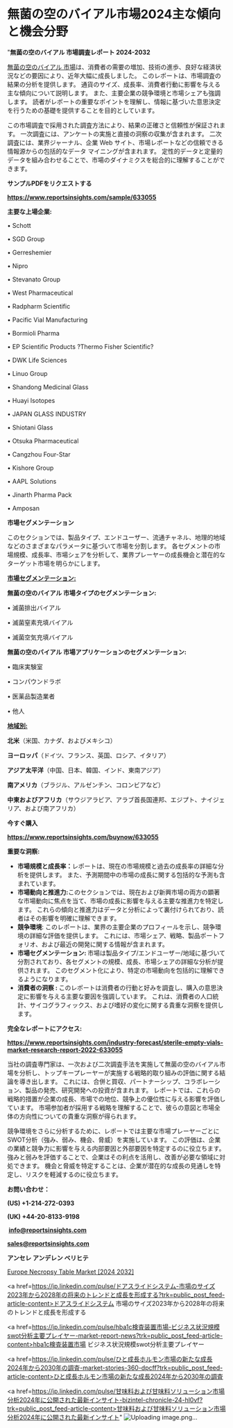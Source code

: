 # 無菌の空のバイアル市場2024主な傾向と機会分野

"<strong>無菌の空のバイアル 市場調査レポート 2024-2032</strong>

<a href=https://www.reportsinsights.com/sample/633055>無菌の空のバイアル 市場</a>は、消費者の需要の増加、技術の進歩、良好な経済状況などの要因により、近年大幅に成長しました。 このレポートは、市場調査の結果の分析を提供します。 通貨のサイズ、成長率、消費者行動に影響を与える主な傾向について説明します。 また、主要企業の競争環境と市場シェアも強調します。 読者がレポートの重要なポイントを理解し、情報に基づいた意思決定を行うための基礎を提供することを目的としています。

この市場調査で採用された調査方法により、結果の正確さと信頼性が保証されます。 一次調査には、アンケートの実施と直接の洞察の収集が含まれます。 二次調査には、業界ジャーナル、企業 Web サイト、市場レポートなどの信頼できる情報源からの包括的なデータ マイニングが含まれます。 定性的データと定量的データを組み合わせることで、市場のダイナミクスを総合的に理解することができます。

<strong><b>サンプルPDFをリクエストする</b></strong>

<a href=https://www.reportsinsights.com/sample/633055><strong><u>https://www.reportsinsights.com/sample/633055</u></strong></a>

<strong>主要な上場企業:</strong>

• Schott

• SGD Group

• Gerreshemier

• Nipro

• Stevanato Group

• West Pharmaceutical

• Radpharm Scientific

• Pacific Vial Manufacturing

• Bormioli Pharma

• EP Scientific Products ?Thermo Fisher Scientific?

• DWK Life Sciences

• Linuo Group

• Shandong Medicinal Glass

• Huayi Isotopes

• JAPAN GLASS INDUSTRY

• Shiotani Glass

• Otsuka Pharmaceutical

• Cangzhou Four-Star

• Kishore Group

• AAPL Solutions

• Jinarth Pharma Pack

• Amposan

<strong>市場セグメンテーション</strong>

このセクションでは、製品タイプ、エンドユーザー、流通チャネル、地理的地域などのさまざまなパラメータに基づいて市場を分割します。 各セグメントの市場規模、成長率、市場シェアを分析して、業界プレーヤーの成長機会と潜在的なターゲット市場を明らかにします。

<strong><u>市場セグメンテーション</u></strong><strong><u>:</u></strong>

<strong>無菌の空のバイアル 市場タイプのセグメンテーション:</strong>

• 滅菌排出バイアル

• 滅菌窒素充填バイアル

• 滅菌空気充填バイアル

<strong>無菌の空のバイアル 市場アプリケーションのセグメンテーション:</strong>

• 臨床実験室

• コンパウンドラボ

• 医薬品製造業者

• 他人

<strong><u>地域別</u></strong><strong><u>:</u></strong>

<strong>北米</strong>（米国、カナダ、およびメキシコ）

<strong>ヨーロッパ</strong>（ドイツ、フランス、英国、ロシア、イタリア）

<strong>アジア太平洋</strong>（中国、日本、韓国、インド、東南アジア）

<strong>南アメリカ</strong>（ブラジル、アルゼンチン、コロンビアなど）

<strong>中東およびアフリカ</strong>（サウジアラビア、アラブ首長国連邦、エジプト、ナイジェリア、および南アフリカ）

<strong>今すぐ購入</strong>

<a href=https://www.reportsinsights.com/buynow/633055><strong><u>https://www.reportsinsights.com/buynow/633055</u></strong></a>

<strong>重要な洞察:</strong>
<ul>
  <li><strong>市場規模と成長率：</strong>レポートは、現在の市場規模と過去の成長率の詳細な分析を提供します。 また、予測期間中の市場の成長に関する包括的な予測も含まれています。</li>
  <li><strong>市場動向と推進力:</strong>このセクションでは、現在および新興市場の両方の顕著な市場動向に焦点を当て、市場の成長に影響を与える主要な推進力を特定します。 これらの傾向と推進力はデータと分析によって裏付けられており、読者はその影響を明確に理解できます。</li>
  <li><strong>競争環境</strong>: このレポートは、業界の主要企業のプロフィールを示し、競争環境の詳細な評価を提供します。 これには、市場シェア、戦略、製品ポートフォリオ、および最近の開発に関する情報が含まれます。</li>
  <li><strong>市場セグメンテーション: </strong>市場は製品タイプ/エンドユーザー/地域に基づいて分割されており、各セグメントの規模、成長、市場シェアの詳細な分析が提供されます。 このセグメント化により、特定の市場動向を包括的に理解できるようになります。</li>
  <li><strong>消費者の洞察 : </strong>このレポートは消費者の行動と好みを調査し、購入の意思決定に影響を与える主要な要因を強調しています。 これは、消費者の人口統計、サイコグラフィックス、および嗜好の変化に関する貴重な洞察を提供します。</li>
</ul>
<strong>完全なレポートにアクセス:</strong>

<a href=https://www.reportsinsights.com/industry-forecast/sterile-empty-vials-market-research-report-2022-633055><strong><u><b>https://www.reportsinsights.com/industry-forecast/sterile-empty-vials-market-research-report-2022-633055</b></u></strong></a>

当社の調査専門家は、一次および二次調査手法を実施して無菌の空のバイアル市場を分析し、トップキープレーヤーが実施する戦略的取り組みの評価に関する結論を導き出します。 これには、合併と買収、パートナーシップ、コラボレーション、製品の発売、研究開発への投資が含まれます。 レポートでは、これらの戦略的措置が企業の成長、市場での地位、競争上の優位性に与える影響を評価しています。 市場参加者が採用する戦略を理解することで、彼らの意図と市場全体の方向性についての貴重な洞察が得られます。

競争環境をさらに分析するために、レポートでは主要な市場プレーヤーごとにSWOT分析（強み、弱み、機会、脅威）を実施しています。 この評価は、企業の業績と競争力に影響を与える内部要因と外部要因を特定するのに役立ちます。 強みと弱みを評価することで、企業はその利点を活用し、改善が必要な領域に対処できます。 機会と脅威を特定することは、企業が潜在的な成長の見通しを特定し、リスクを軽減するのに役立ちます。

<strong>お問い合わせ：</strong>

<strong>(US) +1-214-272-0393</strong>

<strong>(UK) +44-20-8133-9198</strong>

<strong> </strong><a href=info@reportsinsights.com><strong><u>info@reportsinsights.com</u></strong></a>

<a href=sales@reportsinsights.com><strong><u>sales@reportsinsights.com</u></strong></a>

<strong>アンセレ アンデレン ベリヒテ</strong>

<a href=https://www.linkedin.com/pulse/europe-necropsy-table-markets-2024-comprehensive-jdlnf/>Europe Necropsy Table Market [2024 2032]</a>

<a href=https://jp.linkedin.com/pulse/ドアスライドシステム-市場のサイズ2023年から2028年の将来のトレンドと成長を形成する?trk=public_post_feed-article-content>ドアスライドシステム 市場のサイズ2023年から2028年の将来のトレンドと成長を形成する</a>

<a href=https://jp.linkedin.com/pulse/hba1c検査装置市場-ビジネス状況規模swot分析主要プレイヤー-market-report-news?trk=public_post_feed-article-content>hba1c検査装置市場 ビジネス状況規模swot分析主要プレイヤー</a>

<a href=https://jp.linkedin.com/pulse/ひと成長ホルモン市場の新たな成長2024年から2030年の調査-market-stories-360-dpcff?trk=public_post_feed-article-content>ひと成長ホルモン市場の新たな成長2024年から2030年の調査</a>

<a href=https://jp.linkedin.com/pulse/甘味料および甘味料ソリューション市場分析2024年に公開された最新インサイト-bizintel-chronicle-24-hl0vf?trk=public_post_feed-article-content>甘味料および甘味料ソリューション市場分析2024年に公開された最新インサイト</a>"
![Uploading image.png…]()
